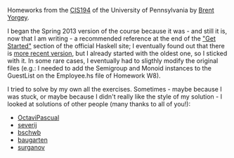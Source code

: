 Homeworks from the [CIS194](https://www.cis.upenn.edu/~cis1940/spring13/lectures.html) of the University of Pennsylvania by [Brent Yorgey](http://ozark.hendrix.edu/~yorgey/).

I began the Spring 2013 version of the course because it was - and still it is, now that I am writing - a recommended reference at the end of the ["Get Started"](https://www.haskell.org/get-started/) section of the official Haskell site; I eventually found out that there is [more recent version](https://www.cis.upenn.edu/~cis1940/fall16/), but I already started with the oldest one, so I sticked with it. In some rare cases, I eventually had to sligthly modify the original files (e.g.: I needed to add the Semigroup and Monoid instances to the GuestList on the Employee.hs file of Homework W8).

I tried to solve by my own all the exercises. Sometimes - maybe because I was stuck, or maybe because I didn't really like the style of my solution - I looked at solutions of other people (many thanks to all of you!):
- [OctaviPascual](https://github.com/OctaviPascual/cis194-IntroductionToHaskell)
- [severij](https://github.com/severij/cis194-solutions/tree/master)
- [bschwb](https://github.com/bschwb/cis194-solutions)
- [baugarten](https://github.com/baugarten/CIS-194)
- [surganov](https://github.com/surganov/cis194)
